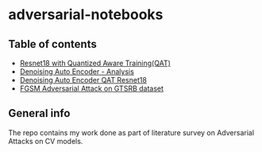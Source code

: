 # adversarial-notebooks
## Table of contents
* [Resnet18 with Quantized Aware Training(QAT)](/QAT-Resnet18-train.ipynb)
* [Denoising Auto Encoder - Analysis](/DAE-Analysis.ipynb)
* [Denoising Auto Encoder QAT Resnet18](/DAE-Resnet.ipynb)
* [FGSM Adversarial Attack on GTSRB dataset](/GTSRB.ipynb)

## General info
The repo contains my work done as part of literature survey on Adversarial Attacks on CV models. 
